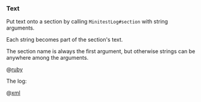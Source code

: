 ### Text

Put text onto a section by calling ```MinitestLog#section``` with string arguments.

Each string becomes part of the section's text.

The section name is always the first argument, but otherwise strings can be anywhere among the arguments.

@[ruby](example.rb)

The log:

@[xml](log.xml)
